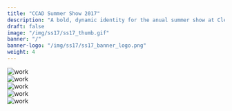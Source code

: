```yaml
---
title: "CCAD Summer Show 2017"
description: "A bold, dynamic identity for the anual summer show at Cleveland College of Art and Design. It's a showcase of creativity by upcoming talent."
draft: false
image: "/img/ss17/ss17_thumb.gif"
banner: "/"
banner-logo: "/img/ss17/ss17_banner_logo.png"
weight: 4
---
```


<div class="row">
    <div class="col-sm-12">
        <img src="/img/ss17/ss17_icons.jpg" alt="work" class="media-img project-img">
    </div>
</div>

<div class="row">
    <div class="col-sm-12">
        <img src="/img/ss17/ss17_poster.jpg" alt="work" class="media-img project-img">
    </div>
</div>

<div class="row">
    <div class="col-sm-12">
        <img src="/img/ss17/ss17_flyer.jpg" alt="work" class="media-img project-img">
    </div>
</div>

<div class="row">
    <div class="col-sm-12">
        <img src="/img/ss17/ss17_tote.jpg" alt="work" class="media-img project-img">
    </div>
</div>

<div class="row">
    <div class="col-sm-12">
        <img src="/img/ss17/ss17_tee.jpg" alt="work" class="media-img project-img">
    </div>
</div>
